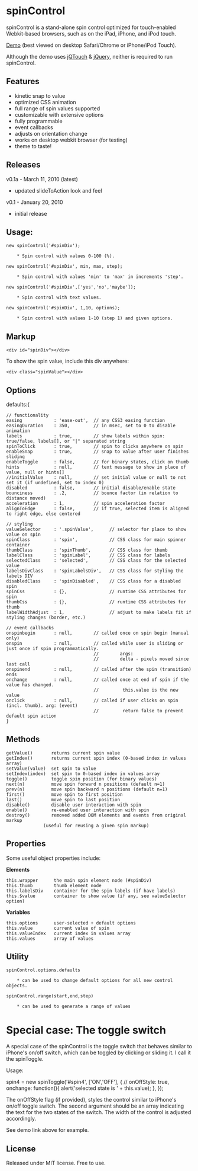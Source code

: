 # spinControl

spinControl is a stand-alone spin control optimized for touch-enabled Webkit-based browsers, such as on the iPad, iPhone, and iPod touch.

[Demo](http://42at.com/lab/spinControl) (best viewed on desktop Safari/Chrome or iPhone/iPod Touch).

Although the demo uses [jQTouch](http://www.jqtouch.com/) & [jQuery](http://jquery.com/), neither is required to run spinControl.

## Features

* kinetic snap to value
* optimized CSS animation
* full range of spin values supported
* customizable with extensive options
* fully programmable
* event callbacks
* adjusts on orientation change
* works on desktop webkit browser (for testing)
* theme to taste!

## Releases

v0.1a - March 11, 2010 (latest)
 * updated slideToAction look and feel

v0.1 - January 20, 2010
 * initial release

## Usage:

	new spinControl('#spinDiv');

		* Spin control with values 0-100 (%).

	new spinControl('#spinDiv', min, max, step);

		* Spin control with values 'min' to 'max' in increments 'step'.

	new spinControl('#spinDiv',['yes','no','maybe']);

		* Spin control with text values.

	new spinControl('#spinDiv', 1,10, options);

		* Spin control with values 1-10 (step 1) and given options.


## Markup

	<div id="spinDiv"></div>

To show the spin value, include this div anywhere:

	<div class="spinValue"></div>

## Options

defaults:{

	// functionality
	easing            : 'ease-out',	 // any CSS3 easing function
	easingDuration    : 350,		 // in msec, set to 0 to disable animation
	labels            : true,        // show labels within spin: true/false, labels[], or "|" separated string
	spinToClick       : true,        // spin to clicks anywhere on spin
	enableSnap        : true,        // snap to value after user finishes sliding
	enableToggle      : false,       // for binary states, click on thumb
	hints             : null,        // text message to show in place of value, null or hints[]
	//initialValue    : null,        // set initial value or null to not set it (if undefined, set to index 0)
	disabled          : false,       // initial disable/enable state
	bounciness        : .2,          // bounce factor (in relation to distance moved)
	acceleration      : 1,           // spin acceleration factor
	alignToEdge       : false,       // if true, selected item is aligned to right edge, else centered

	// styling
	valueSelector     : '.spinValue',      // selector for place to show value on spin
	spinClass         : 'spin',            // CSS class for main spinner container
	thumbClass        : 'spinThumb',       // CSS class for thumb
	labelClass        : 'spinLabel',       // CSS class for labels
	selectedClass     : 'selected',        // CSS class for the selected value
	labelsDivClass    : 'spinLabelsDiv',   // CSS class for styling the labels DIV
	disabledClass     : 'spinDisabled',    // CSS class for a disabled spin
	spinCss           : {},                // runtime CSS attributes for spin
	thumbCss          : {},                // runtime CSS attributes for thumb
	labelWidthAdjust  : 1,                 // adjust to make labels fit if styling changes (border, etc.)

	// event callbacks
	onspinbegin       : null,        // called once on spin begin (manual only)
	onspin            : null,        // called while user is sliding or just once if spin programmatically.
									 //        args:
									 //        delta - pixels moved since last call
	onspinend         : null,        // called after the spin (transition) ends
	onchange          : null,        // called once at end of spin if the value has changed.
									 //         this.value is the new value
	onclick           : null,        // called if user clicks on spin (incl. thumb). arg: (event)
									 //         return false to prevent default spin action
	}


## Methods

	getValue()       returns current spin value
	getIndex()       returns current spin index (0-based index in values array)
	setValue(value)  set spin to value
	setIndex(index)  set spin to 0-based index in values array
	toggle()         toggle spin position (for binary values)
	next(n)          move spin forward n positions (default n=1)
	prev(n)          move spin backward n positions (default n=1)
	first()          move spin to first position
	last()           move spin to last position
	disable()        disable user interaction with spin
	enable()         re-enabled user interaction with spin
	destroy()        removed added DOM elements and events from original markup
				  (useful for reusing a given spin markup)

## Properties

Some useful object properties include:

**Elements**

	this.wrapper      the main spin element node (#spinDiv)
	this.thumb        thumb element node
	this.labelsDiv    container for the spin labels (if have labels)
	this.$value       container to show value (if any, see valueSelector option)

**Variables**

	this.options      user-selected + default options
	this.value        current value of spin
	this.valueIndex   current index in values array
	this.values       array of values

## Utility

	spinControl.options.defaults

		* can be used to change default options for all new control objects.

	spinControl.range(start,end,step)

		* can be used to generate a range of values

# Special case: The toggle switch

A special case of the spinControl is the toggle switch that behaves similar to iPhone's on/off switch, which can be toggled by clicking or sliding it.  I call it the spinToggle.

Usage:

spin4 = new spinToggle('#spin4', ['ON','OFF'], {
                // onOffStyle: true,
                onchange: function(){
                   alert('selected state is ' +  this.value);
                },
             });

The onOffStyle flag (if provided), styles the control similar to iPhone's on/off toggle switch.  The second argument should be an array indicating the text for the two states of the switch.  The width of the control is adjusted accordingly.

See demo link above for example.


## License

Released under MIT license.  Free to use.
